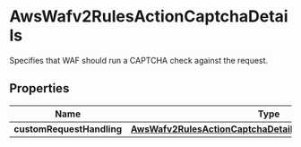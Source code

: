 

# AwsWafv2RulesActionCaptchaDetails

 Specifies that WAF should run a CAPTCHA check against the request. 

## Properties

| Name | Type | Description | Notes |
|------------ | ------------- | ------------- | -------------|
|**customRequestHandling** | [**AwsWafv2RulesActionCaptchaDetailsCustomRequestHandling**](AwsWafv2RulesActionCaptchaDetailsCustomRequestHandling.md) |  |  [optional] |



